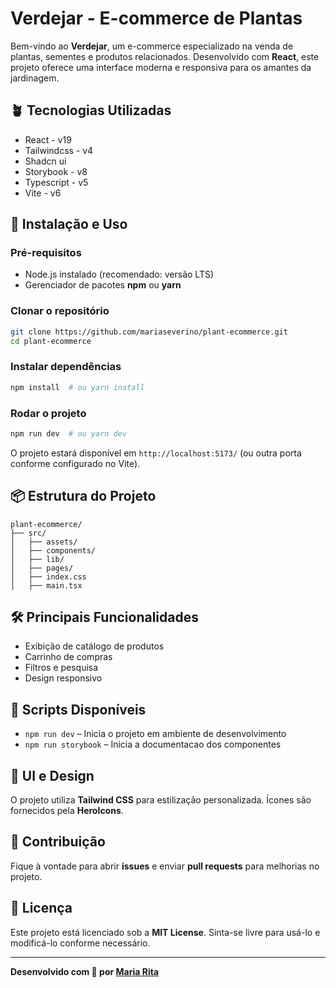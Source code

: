 # Verdejar - E-commerce de Plantas

Bem-vindo ao **Verdejar**, um e-commerce especializado na venda de plantas, sementes e produtos relacionados. Desenvolvido com **React**, este projeto oferece uma interface moderna e responsiva para os amantes da jardinagem.

## 🪴 Tecnologias Utilizadas

-   React - v19
-   Tailwindcss - v4
-   Shadcn ui
-   Storybook - v8
-   Typescript - v5
-   Vite - v6

## 🚀 Instalação e Uso

### Pré-requisitos

-   Node.js instalado (recomendado: versão LTS)
-   Gerenciador de pacotes **npm** ou **yarn**

### Clonar o repositório

```bash
git clone https://github.com/mariaseverino/plant-ecommerce.git
cd plant-ecommerce
```

### Instalar dependências

```bash
npm install  # ou yarn install
```

### Rodar o projeto

```bash
npm run dev  # ou yarn dev
```

O projeto estará disponível em `http://localhost:5173/` (ou outra porta conforme configurado no Vite).

## 📦 Estrutura do Projeto

```
plant-ecommerce/
├── src/
│   ├── assets/
│   ├── components/
│   ├── lib/
│   ├── pages/
│   ├── index.css
│   ├── main.tsx
```

## 🛠️ Principais Funcionalidades

-   Exibição de catálogo de produtos
-   Carrinho de compras
-   Filtros e pesquisa
-   Design responsivo

## 📌 Scripts Disponíveis

-   `npm run dev` – Inicia o projeto em ambiente de desenvolvimento
-   `npm run storybook` – Inicia a documentacao dos componentes

## 🎨 UI e Design

O projeto utiliza **Tailwind CSS** para estilização personalizada. Ícones são fornecidos pela **HeroIcons**.

## 🤝 Contribuição

Fique à vontade para abrir **issues** e enviar **pull requests** para melhorias no projeto.

## 📜 Licença

Este projeto está licenciado sob a **MIT License**. Sinta-se livre para usá-lo e modificá-lo conforme necessário.

---

**Desenvolvido com 💚 por [Maria Rita](https://github.com/mariaseverino)**
